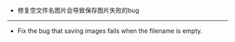 - 修复空文件名图片会导致保存图片失败的bug

--------------------

- Fix the bug that saving images fails when the filename is empty.